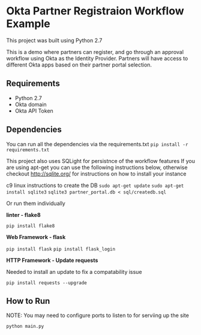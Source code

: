 # Okta Partner Registraion Workflow Example

This project was built using Python 2.7

This is a demo where partners can register, and go through an approval workflow using Okta as the Identity Provider.  Partners will have access to different Okta apps based on their partner portal selection.

## Requirements
* Python 2.7
* Okta domain
* Okta API Token

## Dependencies
You can run all the dependencies via the requirements.txt
`pip install -r requirements.txt`

This project also uses SQLight for persistnce of the workflow features
If you are using apt-get you can use the following instructions below, otherwise
checkout http://sqlite.org/ for instructions on how to install your instance

c9 linux instructions to create the DB
`sudo apt-get update`
`sudo apt-get install sqlite3`
`sqlite3 partner_portal.db < sql/createdb.sql`


Or run them individually

**linter - flake8**

`pip install flake8`

**Web Framework - flask**

`pip install flask`
`pip install flask_login`

**HTTP Framework - Update requests**

Needed to install an update to fix a compatability issue

`pip install requests --upgrade`

## How to Run

NOTE: You may need to configure ports to listen to for serviing up the site

`python main.py`